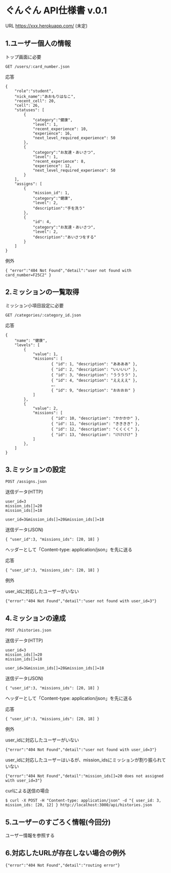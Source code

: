 # ぐんぐん API仕様書 v.0.1

URL https://xxx.herokuapp.com/ (未定)

## 1.ユーザー個人の情報

トップ画面に必要

```
GET /users/:card_number.json
```

応答

```
{
    "role":"student",
    "nick_name":"あおもりはなこ",
    "recent_cell": 20,
    "cell": 26,
    "statuses": [
        {
            "category":"健康",
            "level": 1,
            "recent_experience": 10,
            "experience": 16,
            "next_level_required_experience": 50
        },
        {
            "category":"お友達・あいさつ",
            "level": 1,
            "recent_experience": 8,
            "experience": 12,
            "next_level_required_experience": 50
        }
    ],
    "assigns": [
        {
            "mission_id": 1,
            "category":"健康",
            "level": 2,
            "description":"手を洗う"
        },
        {
            "id": 4,
            "category":"お友達・あいさつ",
            "level": 2,
            "description":"あいさつをする"
        }
    ]
}
```

例外

```
{ "error":"404 Not Found","detail":"user not found with card_number=F25C2" }
```

## 2.ミッションの一覧取得

ミッション小項目設定に必要

```
GET /categories/:category_id.json
```

応答

```
{
    "name": "健康",
    "levels": [
        {
            "value": 1,
            "missions": [
                    { "id": 1, "description": "ああああ" },
                    { "id": 2, "description": "いいいい" },
                    { "id": 3, "description": "うううう" },
                    { "id": 4, "description": "ええええ" },
                    ….
                    { "id": 9, "description": "おおおお" }
            ]
        },
        {
            "value": 2,
            "missions": [
                    { "id": 10, "description": "かかかか" },
                    { "id": 11, "description": "きききき" },
                    { "id": 12, "description": "くくくく" },
                    { "id": 13, "description": "けけけけ" }
            ]
        },
    ]
}
```

## 3.ミッションの設定

```
POST /assigns.json
```

送信データ(HTTP)

```
user_id=3
mission_ids[]=20
mission_ids[]=18
```

```
user_id=3&mission_ids[]=20&mission_ids[]=18
```

送信データ(JSON)

```
{ "user_id":3, "missions_ids": [20, 18] }
```

ヘッダーとして「Content-type: application/json」を先に送る

応答

```
{ "user_id":3, "missions_ids": [20, 18] }
```

例外

user_idに対応したユーザーがいない

```
{"error":"404 Not Found","detail":"user not found with user_id=3"}
```

## 4.ミッションの達成

```
POST /histories.json
```

送信データ(HTTP)

```
user_id=3
mission_ids[]=20
mission_ids[]=18
```

```
user_id=3&mission_ids[]=20&mission_ids[]=18
```

送信データ(JSON)

```
{ "user_id":3, "missions_ids": [20, 18] }
```

ヘッダーとして「Content-type: application/json」を先に送る

応答

```
{ "user_id":3, "missions_ids": [20, 18] }
```

例外

user_idに対応したユーザーがいない

```
{"error":"404 Not Found","detail":"user not found with user_id=3"}
```

user_idに対応したユーザーはいるが、mission_idsにミッションが割り振られていない

```
{"error":"404 Not Found","detail":"mission_ids[]=20 does not assigned with user_id=3"}
```

curlによる送信の場合

```
$ curl -X POST -H "Content-type: application/json" -d "{ user_id: 3, mission_ids: [20, 12] } http://localhost:3000/api/histories.json
```

## 5.ユーザーのすごろく情報(今回分)

ユーザー情報を参照する

## 6.対応したURLが存在しない場合の例外

```
{"error":"404 Not Found","detail":"routing error"}
```
